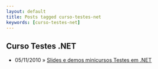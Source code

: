 ```yaml
---
layout: default
title: Posts tagged curso-testes-net
keywords: [curso-testes-net]
---
```

<h2 class="category">Curso Testes .NET</h2>
<ul class="posts">
<li>
<p>
<span class="date">05/11/2010</span> &raquo; 
<a href="/blog/slides-e-demos-minicursos-testes-em-net">Slides e demos minicursos Testes em .NET</a>
</p>
</li> 
</ul>
